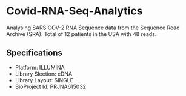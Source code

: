 # Covid-RNA-Seq-Analytics
Analysing SARS COV-2 RNA Sequence data from the Sequence Read Archive (SRA). Total of 12 patients in the USA with 48 reads.

## Specifications
* Platform: ILLUMINA
* Library Slection: cDNA
* Library Layout: SINGLE
* BioProject Id: PRJNA615032

